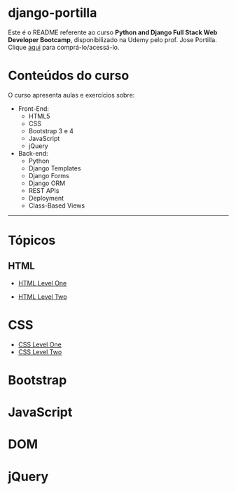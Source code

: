 # django-portilla

Este é o README referente ao curso **Python and Django Full Stack Web Developer Bootcamp**, disponibilizado na Udemy pelo prof. Jose Portilla. Clique [aqui](https://www.udemy.com/python-and-django-full-stack-web-developer-bootcamp/) para comprá-lo/acessá-lo.

# Conteúdos do curso

O curso apresenta aulas e exercícios sobre:

* Front-End:
  * HTML5
  * CSS
  * Bootstrap 3 e 4
  * JavaScript
  * jQuery
* Back-end:
  * Python
  * Django Templates
  * Django Forms
  * Django ORM
  * REST APIs
  * Deployment
  * Class-Based Views

***

# Tópicos

## HTML

* [HTML Level One](https://github.com/guiemi-learning-center/django-portilla/tree/master/HTML_LEVEL_ONE)

* [HTML Level Two](https://github.com/guiemi-learning-center/django-portilla/tree/master/HTML_LEVEL_TWO)

# CSS

* [CSS Level One](https://github.com/guiemi-learning-center/django-portilla/tree/master/CSS_LEVEL_ONE)
* [CSS Level Two](https://github.com/guiemi-learning-center/django-portilla/tree/master/CSS_LEVEL_TWO)

# Bootstrap



# JavaScript

# DOM

# jQuery

